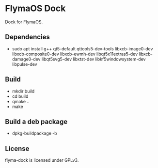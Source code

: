 # FlymaOS Dock

Dock for FlymaOS.

## Dependencies

* sudo apt install g++ qt5-default qttools5-dev-tools libxcb-image0-dev libxcb-composite0-dev libxcb-ewmh-dev libqt5x11extras5-dev libxcb-damage0-dev libqt5svg5-dev libxtst-dev libkf5windowsystem-dev libpulse-dev

## Build

* mkdir build
* cd build
* qmake ..
* make

## Build a deb package

* dpkg-buildpackage -b

## License

flyma-dock is licensed under GPLv3.
